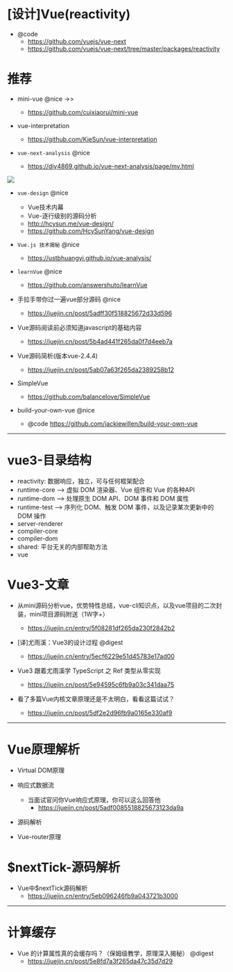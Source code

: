 # [设计]Vue(reactivity)

- @code 
    - https://github.com/vuejs/vue-next
    - https://github.com/vuejs/vue-next/tree/master/packages/reactivity

# 推荐

- mini-vue @nice ->>
    - https://github.com/cuixiaorui/mini-vue

- vue-interpretation
    - https://github.com/KieSun/vue-interpretation

- `vue-next-analysis` @nice
    - https://diy4869.github.io/vue-next-analysis/page/my.html

![](https://luo0412.oss-cn-hangzhou.aliyuncs.com/1689079747370-3DQfCbrpByXD-image.png)

- `vue-design` @nice
    - Vue技术内幕 
    - Vue-逐行级别的源码分析
    - http://hcysun.me/vue-design/
    - https://github.com/HcySunYang/vue-design

- `Vue.js 技术揭秘` @nice
    - https://ustbhuangyi.github.io/vue-analysis/    

- `learnVue` @nice 
    - <https://github.com/answershuto/learnVue>

- 手拉手带你过一遍vue部分源码 @nice
    - https://juejin.cn/post/5adff30f518825672d33d596

- Vue源码阅读前必须知道javascript的基础内容 
    - https://juejin.cn/post/5b4ad441f265da0f7d4eeb7a

- Vue源码简析(版本vue-2.4.4) 
    - https://juejin.cn/post/5ab07a63f265da2389258b12

- SimpleVue 
    - <https://github.com/balancelove/SimpleVue>

- build-your-own-vue @nice
  - @code https://github.com/jackiewillen/build-your-own-vue

---

# vue3-目录结构

- reactivity: 数据响应，独立，可与任何框架配合
- runtime-core --> 虚拟 DOM 渲染器、Vue 组件和 Vue 的各种API
- runtime-dom --> 处理原生 DOM API、DOM 事件和 DOM 属性
- runtime-test --> 序列化 DOM、触发 DOM 事件，以及记录某次更新中的 DOM 操作
- server-renderer 
- compiler-core 
- compiler-dom 
- shared: 平台无关的内部帮助方法
- vue 

# Vue3-文章

- 从mini源码分析vue，优势特性总结，vue-cli知识点，以及vue项目的二次封装，mini项目源码附送（1W字+）
    - https://juejin.cn/entry/5f08281df265da230f2842b2

- [译]尤雨溪：Vue3的设计过程 @digest
    - https://juejin.cn/entry/5ecf6229e51d45783e17ad00

- Vue3 跟着尤雨溪学 TypeScript 之 Ref 类型从零实现
    - https://juejin.cn/post/5e94595c6fb9a03c341daa75

- 看了多篇Vue内核文章原理还是不太明白，看看这篇试试？
    - https://juejin.cn/post/5df2e2d96fb9a0165e330af9

---

# Vue原理解析

- Virtual DOM原理
- 响应式数据流 
  
  - 当面试官问你Vue响应式原理，你可以这么回答他 
    - https://juejin.cn/post/5adf0085518825673123da9a

- 源码解析
- Vue-router原理

# $nextTick-源码解析

- Vue中$nextTick源码解析
    - https://juejin.cn/entry/5eb096246fb9a043721b3000


---

# 计算缓存

- Vue 的计算属性真的会缓存吗？（保姆级教学，原理深入揭秘） @digest
    - https://juejin.cn/post/5e8fd7a3f265da47c35d7d29